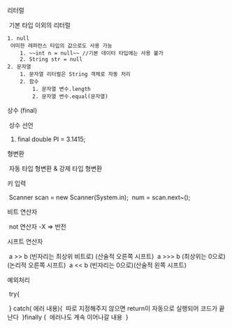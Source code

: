 리터럴

​	기본 타입 이외의 리터럴 

 	1. null
     어떠한 레퍼런스 타입의 값으로도 사용 가능
      	1. ~~int n = null~~ //기본 데이터 타입에는 사용 불가
      	2. String str = null 
 	2. 문자열
      	1. 문자열 리터럴은 String 객체로 자동 처리
      	2. 함수
           	1. 문자열 변수.length
           	2. 문자열 변수.equal(문자열)



상수 (final)

​	상수 선언

1. final double PI = 3.1415;



형변환

​	자동 타입 형변환 & 강제 타입 형변환



키 입력

​	Scanner scan = new Scanner(System.in);
​	num = scan.next~();



비트 연산자

​	not 연산자 -X => 반전



시프트 연산자

​	a >> b (빈자리는 최상위 비트로) (산술적 오른쪽 시프트)
​	a >>> b (최상위는 0으로) (논리적 오른쪽 시프트)
​	a << b (빈자리는  0으로)(산술적 왼쪽 시프트)



예외처리

​	try{

​	} catch( 에러 내용){
​		따로 지정해주지 않으면 return이 자동으로 실행되어 코드가 끝난다
​	}finally {
​		에러나도 계속 이어나갈 내용
​	}



